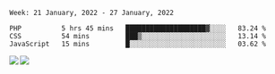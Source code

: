 <!--START_SECTION:waka-->
```text
Week: 21 January, 2022 - 27 January, 2022

PHP          5 hrs 45 mins   ████████████████████▓░░░░   83.24 % 
CSS          54 mins         ███▒░░░░░░░░░░░░░░░░░░░░░   13.14 % 
JavaScript   15 mins         █░░░░░░░░░░░░░░░░░░░░░░░░   03.62 % 
```
<!--END_SECTION:waka-->
<a href="https://github.com/anuraghazra/github-readme-stats">
  <img align="left" src="https://github-readme-stats.vercel.app/api?username=Tanesan&count_private=true&show_icons=true" />
<img align="left" src="https://github-readme-stats.vercel.app/api/top-langs/?username=Tanesan" />
</a>
